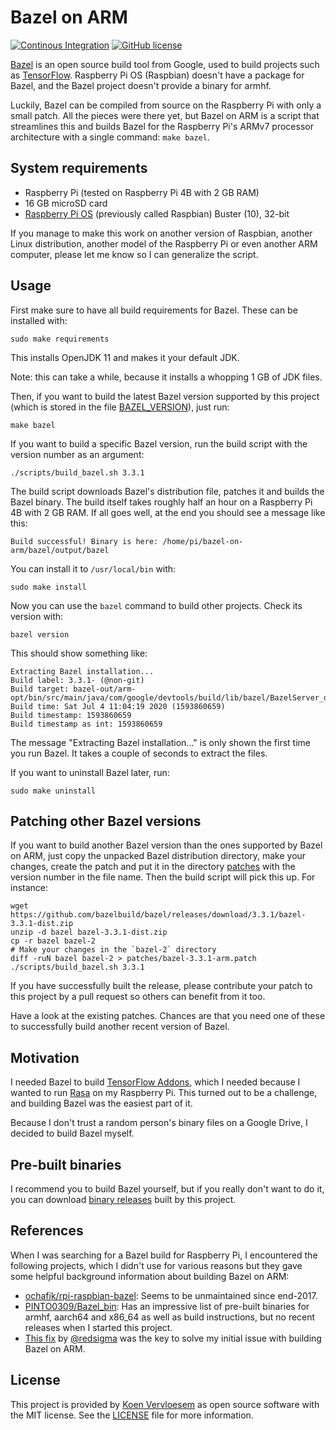 # Bazel on ARM 

[![Continous Integration](https://github.com/koenvervloesem/bazel-on-arm/workflows/Tests/badge.svg)](https://github.com/koenvervloesem/bazel-on-arm/actions)
[![GitHub license](https://img.shields.io/github/license/koenvervloesem/bazel-on-arm.svg)](https://github.com/koenvervloesem/bazel-on-arm/blob/master/LICENSE)

[Bazel](https://bazel.build/) is an open source build tool from Google, used to build projects such as [TensorFlow](https://www.tensorflow.org/). Raspberry Pi OS (Raspbian) doesn't have a package for Bazel, and the Bazel project doesn't provide a binary for armhf.

Luckily, Bazel can be compiled from source on the Raspberry Pi with only a small patch. All the pieces were there yet, but Bazel on ARM is a script that streamlines this and builds Bazel for the Raspberry Pi's ARMv7 processor architecture with a single command: `make bazel`.

## System requirements

* Raspberry Pi (tested on Raspberry Pi 4B with 2 GB RAM)
* 16 GB microSD card
* [Raspberry Pi OS](https://www.raspberrypi.org/downloads/raspberry-pi-os/) (previously called Raspbian) Buster (10), 32-bit

If you manage to make this work on another version of Raspbian, another Linux distribution, another model of the Raspberry Pi or even another ARM computer, please let me know so I can generalize the script. 

## Usage

First make sure to have all build requirements for Bazel. These can be installed with:

```shell
sudo make requirements
```

This installs OpenJDK 11 and makes it your default JDK.

Note: this can take a while, because it installs a whopping 1 GB of JDK files.

Then, if you want to build the latest Bazel version supported by this project (which is stored in the file [BAZEL_VERSION](BAZEL_VERSION)), just run:

```shell
make bazel
```

If you want to build a specific Bazel version, run the build script with the version number as an argument:

```shell
./scripts/build_bazel.sh 3.3.1
```

The build script downloads Bazel's distribution file, patches it and builds the Bazel binary. The build itself takes roughly half an hour on a Raspberry Pi 4B with 2 GB RAM. If all goes well, at the end you should see a message like this:

```shell
Build successful! Binary is here: /home/pi/bazel-on-arm/bazel/output/bazel
```

You can install it to `/usr/local/bin` with:

```shell
sudo make install
```

Now you can use the `bazel` command to build other projects. Check its version with:

```shell
bazel version
```

This should show something like:

```shell
Extracting Bazel installation...
Build label: 3.3.1- (@non-git)
Build target: bazel-out/arm-opt/bin/src/main/java/com/google/devtools/build/lib/bazel/BazelServer_deploy.jar                                                                                                      
Build time: Sat Jul 4 11:04:19 2020 (1593860659)
Build timestamp: 1593860659
Build timestamp as int: 1593860659
```

The message "Extracting Bazel installation..." is only shown the first time you run Bazel. It takes a couple of seconds to extract the files.

If you want to uninstall Bazel later, run:

```shell
sudo make uninstall
```

## Patching other Bazel versions
If you want to build another Bazel version than the ones supported by Bazel on ARM, just copy the unpacked Bazel distribution directory, make your changes, create the patch and put it in the directory [patches](patches) with the version number in the file name. Then the build script will pick this up. For instance:

```shell
wget https://github.com/bazelbuild/bazel/releases/download/3.3.1/bazel-3.3.1-dist.zip
unzip -d bazel bazel-3.3.1-dist.zip
cp -r bazel bazel-2
# Make your changes in the `bazel-2` directory
diff -ruN bazel bazel-2 > patches/bazel-3.3.1-arm.patch
./scripts/build_bazel.sh 3.3.1
```

If you have successfully built the release, please contribute your patch to this project by a pull request so others can benefit from it too.

Have a look at the existing patches. Chances are that you need one of these to successfully build another recent version of Bazel.

## Motivation 

I needed Bazel to build [TensorFlow Addons](https://www.tensorflow.org/addons), which I needed because I wanted to run [Rasa](https://rasa.com/) on my Raspberry Pi. This turned out to be a challenge, and building Bazel was the easiest part of it.

Because I don't trust a random person's binary files on a Google Drive, I decided to build Bazel myself. 

## Pre-built binaries

I recommend you to build Bazel yourself, but if you really don't want to do it, you can download [binary releases](https://github.com/koenvervloesem/bazel-on-arm/releases) built by this project.

## References 

When I was searching for a Bazel build for Raspberry Pi, I encountered the following projects, which I didn't use for various reasons but they gave some helpful background information about building Bazel on ARM:

* [ochafik/rpi-raspbian-bazel](https://github.com/ochafik/rpi-raspbian-bazel): Seems to be unmaintained since end-2017.
* [PINTO0309/Bazel_bin](https://github.com/PINTO0309/Bazel_bin): Has an impressive list of pre-built binaries for armhf, aarch64 and x86_64 as well as build instructions, but no recent releases when I started this project.
* [This fix](https://github.com/bazelbuild/bazel/issues/11643#issuecomment-650573425) by [@redsigma](https://github.com/redsigma) was the key to solve my initial issue with building Bazel on ARM.

## License

This project is provided by [Koen Vervloesem](mailto:koen@vervloesem.eu) as open source software with the MIT license. See the [LICENSE](LICENSE) file for more information.
